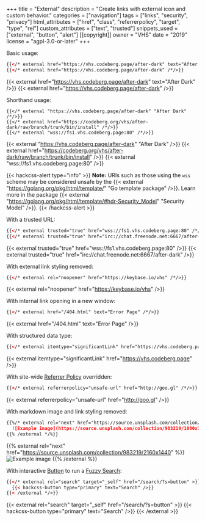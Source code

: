 +++
title = "External"
description = "Create links with external icon and custom behavior."
categories = ["navigation"]
tags = ["links", "security", "privacy"]
html_attributes = ["href", "class", "referrerpolicy", "target", "type", "rel"]
custom_attributes = ["text", "trusted"]
snippets_used = ["external", "button", "alert"]
[[copyright]]
  owner = "VHS"
  date = "2019"
  license = "agpl-3.0-or-later"
+++

Basic usage:

```html
{{</* external href="https://vhs.codeberg.page/after-dark" text="After Dark" /*/>}}
{{</* external href="https://vhs.codeberg.page/after-dark" /*/>}}
```

{{< external href="https://vhs.codeberg.page/after-dark" text="After Dark" />}}
{{< external href="https://vhs.codeberg.page/after-dark" />}}

Shorthand usage:

```term
{{</* external "https://vhs.codeberg.page/after-dark" "After Dark" /*/>}}
{{</* external href="https://codeberg.org/vhs/after-dark/raw/branch/trunk/bin/install" /*/>}}
{{</* external "wss://fs1.vhs.codeberg.page:80" /*/>}}
```

{{< external "https://vhs.codeberg.page/after-dark" "After Dark" />}}
{{< external href="https://codeberg.org/vhs/after-dark/raw/branch/trunk/bin/install" />}}
{{< external "wss://fs1.vhs.codeberg.page:80" />}}

{{< hackcss-alert type="info" >}}
<strong>Note:</strong> URIs such as those using the <code>wss</code> scheme may be considered unsafe by the {{< external "https://golang.org/pkg/html/template/" "Go template package" />}}. Learn more in the package {{< external "https://golang.org/pkg/html/template/#hdr-Security_Model" "Security Model" />}}.
{{< /hackcss-alert >}}

With a trusted URL:

```html
{{</* external trusted="true" href="wss://fs1.vhs.codeberg.page:80" /*/>}}
{{</* external trusted="true" href="irc://chat.freenode.net:6667/after-dark" /*/>}}
```

{{< external trusted="true" href="wss://fs1.vhs.codeberg.page:80" />}}
{{< external trusted="true" href="irc://chat.freenode.net:6667/after-dark" />}}

With external link styling removed:

```html
{{</* external rel="noopener" href="https://keybase.io/vhs" /*/>}}
```

{{< external rel="noopener" href="https://keybase.io/vhs" />}}

With internal link opening in a new window:

```html
{{</* external href="/404.html" text="Error Page" /*/>}}
```

{{< external href="/404.html" text="Error Page" />}}

With structured data type:

```html
{{</* external itemtype="significantLink" href="https://vhs.codeberg.page" /*/>}}
```

{{< external itemtype="significantLink" href="https://vhs.codeberg.page" />}}

With site-wide [Referrer Policy](/feature/referrer-policy) overridden:

```html
{{</* external referrerpolicy="unsafe-url" href="http://goo.gl" /*/>}}
```

{{< external referrerpolicy="unsafe-url" href="http://goo.gl" />}}

With markdown image and link styling removed:

```markdown
{{%/* external rel="next" href="https://source.unsplash.com/collection/983219/2160x1440" %}}
  ![Example image](https://source.unsplash.com/collection/983219/1080x720 "View Random Image Enlarged")
{{% /external */%}}
```

{{% external rel="next" href="https://source.unsplash.com/collection/983219/2160x1440" %}}
  ![Example image](https://source.unsplash.com/collection/983219/1080x720 "View Random Image Enlarged")
{{% /external %}}

With interactive [Button](../button) to run a [Fuzzy Search](/feature/fuzzy-search):

```html
{{</* external rel="search" target="_self" href="/search/?s=button" >}}
  {{< hackcss-button type="primary" text="Search" />}}
{{< /external */>}}
```

{{< external rel="search" target="_self" href="/search/?s=button" >}}
  {{< hackcss-button type="primary" text="Search" />}}
{{< /external >}}
